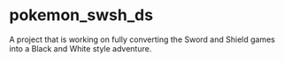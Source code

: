 # pokemon_swsh_ds
A project that is working on fully converting the Sword and Shield games into a Black and White style adventure.
